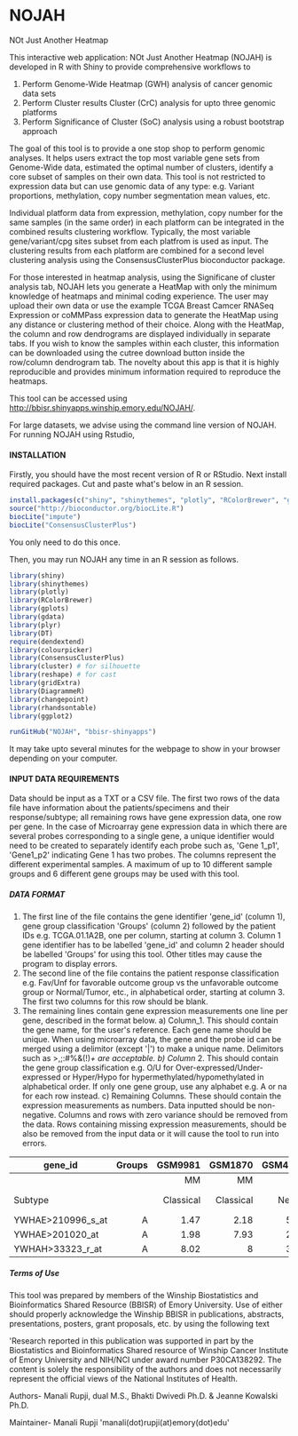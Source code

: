 # NOJAH
NOt Just Another Heatmap

This interactive web application: NOt Just Another Heatmap (NOJAH) is developed in R with Shiny to provide comprehensive workflows to


1) Perform Genome-Wide Heatmap (GWH) analysis of cancer genomic data sets 
2) Perform Cluster results Cluster (CrC) analysis for upto three genomic platforms  
3) Perform Significance of Cluster (SoC) analysis using a robust bootstrap approach

The goal of this tool is to provide a one stop shop to perform genomic analyses. It helps users extract the top most variable gene sets from Genome-Wide data, estimated the optimal number of clusters, identify a core subset of samples on their own data. This tool is not restricted to expression data but can use genomic data of any type: e.g. Variant proportions, methylation, copy number segmentation mean values, etc. 

Individual platform data from expression, methylation, copy number for the same samples (in the same order) in each platform can be integrated in the combined results clustering workflow. Typically, the most variable gene/variant/cpg sites subset from each platfrom is used as input. The clustering results from each platform are combined for a second level clustering analysis using the ConsensusClusterPlus bioconductor package. 

For those interested in heatmap analysis, using the Significane of cluster analysis tab, NOJAH lets you generate a HeatMap with only the minimum knowledge of heatmaps and minimal coding experience. The user may upload their own data or use the example TCGA Breast Camcer RNASeq Expression or coMMPass expression data to generate the HeatMap using any distance or clustering method of their choice. Along with the HeatMap, the column and row dendrograms are displayed individually in separate tabs. If you wish to know the samples within each cluster, this information can be downloaded using the cutree download button inside the row/column dendrogram tab. The novelty about this app is that it is highly reproducible and provides minimum information required to reproduce the heatmaps.

This tool can be accessed using http://bbisr.shinyapps.winship.emory.edu/NOJAH/.


For large datasets, we advise using the command line version of NOJAH. For running NOJAH using Rstudio,

#### INSTALLATION
Firstly, you should have the most recent version of R or RStudio.
Next install required packages. Cut and paste what's below in an R session.

``` R
install.packages(c("shiny", "shinythemes", "plotly", "RColorBrewer", "gplots", "gdata",  "plyr",  "DT", "ggplot2",  "dendextend", "colourpicker", "cluster", "reshape", "gridExtra", "DiagrammeR", "changepoint", "rhandsontable", "matrixStats"))
source("http://bioconductor.org/biocLite.R")
biocLite("impute")
biocLite("ConsensusClusterPlus")
```
You only need to do this once.

Then, you may run NOJAH any time in an R session as follows.
``` R
library(shiny)
library(shinythemes)
library(plotly)
library(RColorBrewer)
library(gplots)
library(gdata)
library(plyr)
library(DT)
require(dendextend)
library(colourpicker)
library(ConsensusClusterPlus)
library(cluster) # for silhouette
library(reshape) # for cast
library(gridExtra)
library(DiagrammeR)
library(changepoint)
library(rhandsontable)
library(ggplot2)

runGitHub("NOJAH", "bbisr-shinyapps")
```

It may take upto several minutes for the webpage to show in your browser depending on your computer.

#### INPUT DATA REQUIREMENTS

Data should be input as a TXT or a CSV file. The first two rows of the data file have information about the patients/specimens and their response/subtype; all remaining rows have gene expression data, one row per gene. In the case of Microarray gene expression data in which there are several probes corresponding to a single gene, a unique identifier would need to be created to separately identify each probe such as, 'Gene 1_p1', 'Gene1_p2' indicating Gene 1 has two probes. The columns represent the different experimental samples. A maximum of up to 10 different sample groups and 6 different gene groups may be used with this tool.

##### DATA FORMAT

1.	The first line of the file contains the gene identifier 'gene_id' (column 1), gene group classification 'Groups' (column 2) followed by the patient IDs e.g. TCGA.01.1A2B, one per column, starting at column 3. Column 1 gene identifier has to be labelled 'gene_id' and column 2 header should be labelled 'Groups' for using this tool. Other titles may cause the program to display errors. 
2.	The second line of the file contains the patient response classification e.g. Fav/Unf for favorable outcome group vs the unfavorable outcome group or Normal/Tumor, etc., in alphabetical order, starting at column 3. The first two columns for this row should be blank.
3.	The remaining lines contain gene expression measurements one line per gene, described in the format below.
a) Column_1. This should contain the gene name, for the user's reference. Each gene  name should be unique. When using microarray data, the gene and the probe id can be merged using a delimitor (except '|') to make a unique name.  Delimitors such as >,;:#%&(!)_+ are acceptable.
b) Column_ 2. This should contain the gene group classification e.g. O/U for Over-expressed/Under-expressed or Hyper/Hypo for hypermethylated/hypomethylated in alphabetical order. If only one gene group, use any alphabet e.g. A or na for each row instead. 
c) Remaining Columns. These should contain the expression measurements as numbers. Data inputted should be non-negative. Columns and rows with zero variance should be removed from the data. Rows containing missing expression measurements, should be also be removed from the input data or it will cause the tool to run into errors.

| gene_id           | Groups | GSM9981   | GSM1870  | GSM4618 | GSM7689  | GSM8772 | GSM1121  | GSM1250 | GSM3112  | GSM4987 | GSM1277 |
| -------------     |-------:| ---------:| --------:|--------:|---------:|--------:|---------:|--------:|---------:|--------:|--------:|
|                   |        | MM        | MM       | MM      | MM       | MM      | MUGS     | MUGS    | NPC      | SM      | SM      |
| Subtype           |        | Classical | Classical| Neural  | Pro-neural | Classical | Mesenchymal | Classical | Neural | Neural | Neural|
| YWHAE>210996_s_at | A      | 1.47      |  2.18    | 5.87    |	9.12     |	7.34   | 1.56     |	3       |	7.77     |	3.4    |	1.56   |
| YWHAE>201020_at   | A      | 1.98      |  7.93    | 2.76	  | 9.11     |	8.46   | 0.98     |	5.98    |	8.19     |	8.91   |	5.98   |
| YWHAH>33323_r_at  | A      | 8.02      |  8       | 3.19	  | 11.86    |	6.54   | 8.17     |	2       |	0.99     |	2      |	1.17   |


##### Terms of Use

This tool was prepared by members of the Winship Biostatistics and Bioinformatics Shared Resource (BBISR) of Emory University. 
Use of either should properly acknowledge the Winship BBISR in publications, abstracts, presentations, posters, grant proposals, etc. by using the following text	

'Research reported in this publication was supported in part by the Biostatistics and Bioinformatics Shared resource of Winship Cancer Institute of Emory University and NIH/NCI under award number P30CA138292. The content is solely the responsibility of the authors and does not necessarily represent the official views of the National Institutes of Health. 

Authors- Manali Rupji, dual M.S., Bhakti Dwivedi Ph.D. & Jeanne Kowalski Ph.D.

Maintainer- Manali Rupji 'manali(dot)rupji(at)emory(dot)edu'
